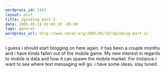 ```yaml
--- 
wordpress_id: 1161
layout: post
title: 3gcoding part 2
date: 2005-05-19 01:05:33 -05:00
tags: general
wordpress_url: http://www.nata2.org/2005/05/19/3gcoding-part-2/
---
```

i guess i should start blogging on here again. it has been a couple months and i have kinda fallen out of the mobile game. My new interest in regards to mobile is data and how it can spawn the mobile market. For instance i want to see where text messaging will go. i have some ideas. stay tuned.
